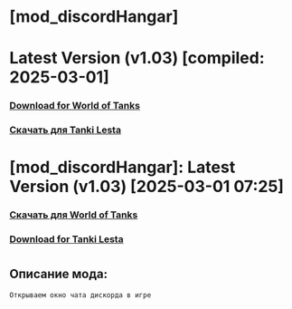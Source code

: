 # [mod_discordHangar]

# Latest Version (v1.03) [compiled: 2025-03-01]

### [**Download for World of Tanks**](https://github.com/spoter/spoter-mods/releases/download/latest/mod_discordHangar.zip)

### [**Скачать для Tanki Lesta**](https://github.com/spoter/spoter-mods/releases/download/latest/mod_discordHangar_RU.zip)

#

# [mod_discordHangar]: Latest Version (v1.03) [2025-03-01 07:25]
### [**Скачать для World of Tanks**](https://github.com/spoter/spoter-mods/releases/download/latest/mod_discordHangar.zip)
### [**Download for Tanki Lesta**](https://github.com/spoter/spoter-mods/releases/download/latest/mod_discordHangar_RU.zip)
#



## Описание мода:
    Открываем окно чата дискорда в игре






